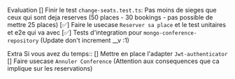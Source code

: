 Evaluation
[] Finir le test `change-seats.test.ts`: Pas moins de sieges que ceux qui sont deja reserves (50 places - 30 bookings - pas possible de mettre 25 places)
[✅] Faire le usecase `Reserver sa place` et le test unitaires et e2e qui va avec
[✅] Tests d'integration pour `mongo-conference-repository` (Update don't increment \_\_v :1)

Extra Si vous avez du temps::
[] Mettre en place l'adapter `Jwt-authenticator`
[] Faire usecase `Annuler Conference` (Attention aux consequences que ca implique sur les reservations)
